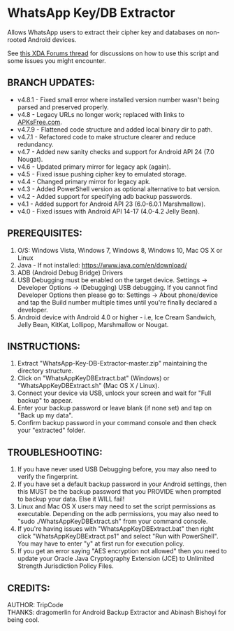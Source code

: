 
# WhatsApp Key/DB Extractor

Allows WhatsApp users to extract their cipher key and databases on non-rooted Android devices.

See [this XDA Forums thread](https://forum.xda-developers.com/t/tool-whatsapp-key-db-extractor-crypt6-12-non-root-updated-october-2016.2770982) for discussions on how to use this script and some issues you might encounter.

## BRANCH UPDATES:

 * v4.8.1 - Fixed small error where installed version number wasn't being parsed and preserved properly.
 * v4.8   - Legacy URLs no longer work; replaced with links to [APKsFree.com](https://androidapksfree.com/whatsapp-messenger/com-whatsapp).
 * v4.7.9 - Flattened code structure and added local binary dir to path.
 * v4.7.1 - Refactored code to make structure clearer and reduce redundancy.
 * v4.7   - Added new sanity checks and support for Android API 24 (7.0 Nougat).
 * v4.6   - Updated primary mirror for legacy apk (again).
 * v4.5   - Fixed issue pushing cipher key to emulated storage.
 * v4.4   - Changed primary mirror for legacy apk.
 * v4.3   - Added PowerShell version as optional alternative to bat version.
 * v4.2   - Added support for specifying adb backup passwords.
 * v4.1   - Added support for Android API 23 (6.0-6.0.1 Marshmallow).
 * v4.0   - Fixed issues with Android API 14-17 (4.0-4.2 Jelly Bean).

## PREREQUISITES:

 1. O/S: Windows Vista, Windows 7, Windows 8, Windows 10, Mac OS X or Linux
 1. Java - If not installed: https://www.java.com/en/download/
 1. ADB (Android Debug Bridge) Drivers
 1. USB Debugging must be enabled on the target device. Settings -> Developer Options -> (Debugging) USB debugging.
    If you cannot find Developer Options then please go to: Settings -> About phone/device and tap the Build number multiple times until you're finally declared a developer.
 1. Android device with Android 4.0 or higher - i.e, Ice Cream Sandwich, Jelly Bean, KitKat, Lollipop, Marshmallow or Nougat.

## INSTRUCTIONS:

 1. Extract "WhatsApp-Key-DB-Extractor-master.zip" maintaining the directory structure.
 1. Click on "WhatsAppKeyDBExtract.bat" (Windows) or "WhatsAppKeyDBExtract.sh" (Mac OS X / Linux).
 1. Connect your device via USB, unlock your screen and wait for "Full backup" to appear.
 1. Enter your backup password or leave blank (if none set) and tap on "Back up my data".
 1. Confirm backup password in your command console and then check your "extracted" folder.

## TROUBLESHOOTING:

 1. If you have never used USB Debugging before, you may also need to verify the fingerprint.
 1. If you have set a default backup password in your Android settings, then this MUST be the
     backup password that you PROVIDE when prompted to backup your data. Else it WILL fail!
 1. Linux and Mac OS X users may need to set the script permissions as executable. Depending on the
     adb permissions, you may also need to "sudo ./WhatsAppKeyDBExtract.sh" from your command console.
 1. If you're having issues with "WhatsAppKeyDBExtract.bat" then right click "WhatsAppKeyDBExtract.ps1"
     and select "Run with PowerShell". You may have to enter "y" at first run for execution policy.
 1. If you get an error saying "AES encryption not allowed" then you need to update your Oracle Java
    Cryptography Extension (JCE) to Unlimited Strength Jurisdiction Policy Files.

## CREDITS:
 AUTHOR: TripCode  
 THANKS: dragomerlin for Android Backup Extractor and Abinash Bishoyi for being cool.  